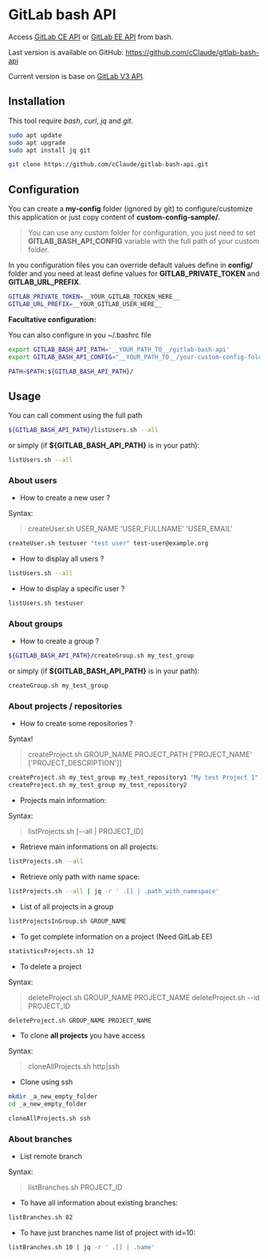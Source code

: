 # GitLab bash API

Access [GitLab CE API](https://docs.gitlab.com/ce/api/) or [GitLab EE API](https://docs.gitlab.com/ee/api/) from bash.

Last version is available on GitHub: https://github.com/cClaude/gitlab-bash-api

Current version is base on [GitLab V3 API](https://docs.gitlab.com/ce/api/v3_to_v4.html).


## Installation

This tool require *bash*, *curl*, *jq*  and *git*.

```bash
sudo apt update
sudo apt upgrade
sudo apt install jq git

git clone https://github.com/cClaude/gitlab-bash-api.git
```


## Configuration

You can create a **my-config** folder (ignored by git) to configure/customize this application or just copy
content of **custom-config-sample/**.

> You can use any custom folder for configuration, you just need to set **GITLAB_BASH_API_CONFIG** 
> variable with the full path of your custom folder.

In you configuration files you can override default values define in **config/** folder and you need at
least define values for **GITLAB_PRIVATE_TOKEN** and **GITLAB_URL_PREFIX**.


```bash
GITLAB_PRIVATE_TOKEN=__YOUR_GITLAB_TOCKEN_HERE__
GITLAB_URL_PREFIX=__YOUR_GITLAB_USER_HERE__
```


**Facultative configuration:**

You can also configure in you ~/.bashrc file

```bash
export GITLAB_BASH_API_PATH='__YOUR_PATH_TO__/gitlab-bash-api'
export GITLAB_BASH_API_CONFIG="__YOUR_PATH_TO__/your-custom-config-folder"

PATH=$PATH:${GITLAB_BASH_API_PATH}/
```


## Usage

You can call comment using the full path
```bash
${GITLAB_BASH_API_PATH}/listUsers.sh --all
```

or simply (if **${GITLAB_BASH_API_PATH}** is in your path):

```bash
listUsers.sh --all
```

### About users

* How to create a new user ?

Syntax:
> createUser.sh USER_NAME 'USER_FULLNAME' 'USER_EMAIL'

```bash
createUser.sh testuser "test user" test-user@example.org
```

* How to display all users ?

```bash
listUsers.sh --all
```

* How to display a specific user ?

```bash
listUsers.sh testuser
```


### About groups

* How to create a group ?

```bash
${GITLAB_BASH_API_PATH}/createGroup.sh my_test_group
```

or simply (if **${GITLAB_BASH_API_PATH}** is in your path):

```bash
createGroup.sh my_test_group
```


### About projects / repositories

* How to create some repositories ?

Syntax!
> createProject.sh GROUP_NAME PROJECT_PATH ['PROJECT_NAME' ['PROJECT_DESCRIPTION']]

```bash
createProject.sh my_test_group my_test_repository1 "My test Project 1" "A nice description"
createProject.sh my_test_group my_test_repository2
```

* Projects main information:

Syntax:
> listProjects.sh [--all | PROJECT_ID]

* Retrieve main informations on all projects:

```bash
listProjects.sh --all
```

* Retrieve only path with name space:

```bash
listProjects.sh --all | jq -r ' .[] | .path_with_namespace'
```

* List of all projects in a group

```bash
listProjectsInGroup.sh GROUP_NAME
```

* To get complete information on a project (Need GitLab EE)

```bash
statisticsProjects.sh 12
```

* To delete a project

Syntax:
> deleteProject.sh GROUP_NAME PROJECT_NAME
> deleteProject.sh --id PROJECT_ID

```bash
deleteProject.sh GROUP_NAME PROJECT_NAME
```

* To clone **all projects** you have access

Syntax:
> cloneAllProjects.sh http|ssh

* Clone using ssh

```bash
mkdir _a_new_empty_folder
cd _a_new_empty_folder

cloneAllProjects.sh ssh
```

### About branches

* List remote branch

Syntax:
> listBranches.sh PROJECT_ID

* To have all information about existing branches:

```bash
listBranches.sh 82
```

* To have just branches name list of project with id=10:

```bash
listBranches.sh 10 | jq -r ' .[] | .name'
```


